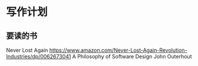 # 写作计划


## 要读的书

Never Lost Again  https://www.amazon.com/Never-Lost-Again-Revolution-Industries/dp/0062673041
A Philosophy of Software Design John Outerhout